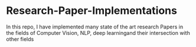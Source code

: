# Research-Paper-Implementations
In this repo, I have implemented many state of the art research Papers in the fields of Computer Vision, NLP, deep learningand their intersection with other fields
